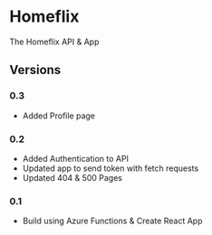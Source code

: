 # Homeflix

The Homeflix API & App

## Versions

### 0.3

- Added Profile page

### 0.2

- Added Authentication to API
- Updated app to send token with fetch requests
- Updated 404 & 500 Pages

### 0.1

- Build using Azure Functions & Create React App
